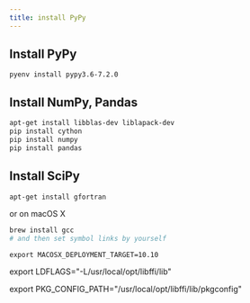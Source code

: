 ```yaml
---
title: install PyPy
---
```


## Install PyPy
```
pyenv install pypy3.6-7.2.0
```


## Install NumPy, Pandas
``` bash
apt-get install libblas-dev liblapack-dev
pip install cython
pip install numpy
pip install pandas
```

## Install SciPy
``` bash
apt-get install gfortran
```
or on macOS X
``` bash
brew install gcc
# and then set symbol links by yourself
```

```
export MACOSX_DEPLOYMENT_TARGET=10.10
```





export LDFLAGS="-L/usr/local/opt/libffi/lib"

export PKG_CONFIG_PATH="/usr/local/opt/libffi/lib/pkgconfig"